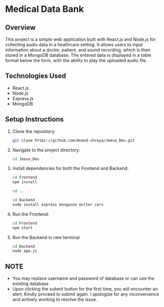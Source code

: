 # Medical Data Bank

## Overview

This project is a simple web application built with React.js and Node.js for collecting audio data in a healthcare setting. It allows users to input information about a doctor, patient, and sound recording, which is then stored in a MongoDB database. The entered data is displayed in a table format below the form, with the ability to play the uploaded audio file.

## Technologies Used

- React.js
- Node.js
- Express.js
- MongoDB

## Setup Instructions

1. Clone the repository:
   ```bash
   git clone https://github.com/Anand-shreya/Jeeva_Dev.git
   ```
2. Navigate to the project directory:
   ```bash
   cd Jeeva_Dev
   ```
3. Install dependencies for both the Frontend and Backend:

   ```bash
   cd Frontend
   npm install

   cd ..

   cd Backend
   node install express mongoose multer cors
   ```

4. Run the Frontend:

   ```bash
   cd Frontend
   npm start
   ```

5. Run the Backend in new terminal
   ```bash
   cd Backend
   node app.js
   ```

## NOTE

- You may replace username and password of database or can use the existing database
- Upon clicking the submit button for the first time, you will encounter an alert. Kindly proceed to submit again. I apologize for any inconvenience and actively working to resolve the issue.
